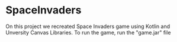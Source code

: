 # SpaceInvaders
On this project we recreated Space Invaders game using Kotlin and Unversity Canvas Libraries. To run the game, run the "game.jar" file
